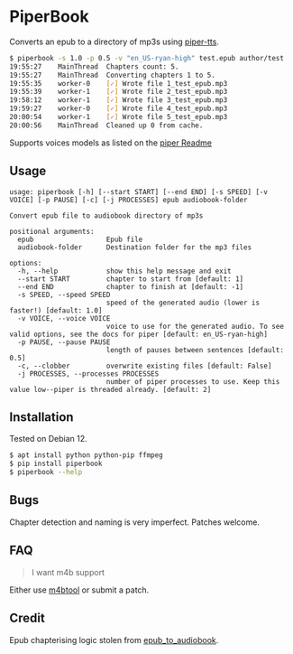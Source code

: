# PiperBook

Converts an epub to a directory of mp3s using [piper-tts](https://pypi.org/project/piper-tts/).

```bash
$ piperbook -s 1.0 -p 0.5 -v "en_US-ryan-high" test.epub author/test
19:55:27	MainThread	Chapters count: 5.
19:55:27	MainThread	Converting chapters 1 to 5.
19:55:35	worker-0	[✓] Wrote file 1_test_epub.mp3
19:55:39	worker-1	[✓] Wrote file 2_test_epub.mp3
19:58:12	worker-1	[✓] Wrote file 3_test_epub.mp3
19:59:27	worker-0	[✓] Wrote file 4_test_epub.mp3
20:00:54	worker-1	[✓] Wrote file 5_test_epub.mp3
20:00:56	MainThread	Cleaned up 0 from cache.
```

Supports voices models as listed on the [piper Readme](https://github.com/rhasspy/piper)


## Usage

```
usage: piperbook [-h] [--start START] [--end END] [-s SPEED] [-v VOICE] [-p PAUSE] [-c] [-j PROCESSES] epub audiobook-folder

Convert epub file to audiobook directory of mp3s

positional arguments:
  epub                  Epub file
  audiobook-folder      Destination folder for the mp3 files

options:
  -h, --help            show this help message and exit
  --start START         chapter to start from [default: 1]
  --end END             chapter to finish at [default: -1]
  -s SPEED, --speed SPEED
                        speed of the generated audio (lower is faster!) [default: 1.0]
  -v VOICE, --voice VOICE
                        voice to use for the generated audio. To see valid options, see the docs for piper [default: en_US-ryan-high]
  -p PAUSE, --pause PAUSE
                        length of pauses between sentences [default: 0.5]
  -c, --clobber         overwrite existing files [default: False]
  -j PROCESSES, --processes PROCESSES
                        number of piper processes to use. Keep this value low--piper is threaded already. [default: 2]
```

## Installation

Tested on Debian 12.

```bash
$ apt install python python-pip ffmpeg
$ pip install piperbook
$ piperbook --help
```

## Bugs

Chapter detection and naming is very imperfect. Patches welcome.


## FAQ

> I want m4b support

Either use [m4btool](https://github.com/sandreas/m4b-tool) or submit a patch.


## Credit

Epub chapterising logic stolen from [epub_to_audiobook](https://github.com/p0n1/epub_to_audiobook).